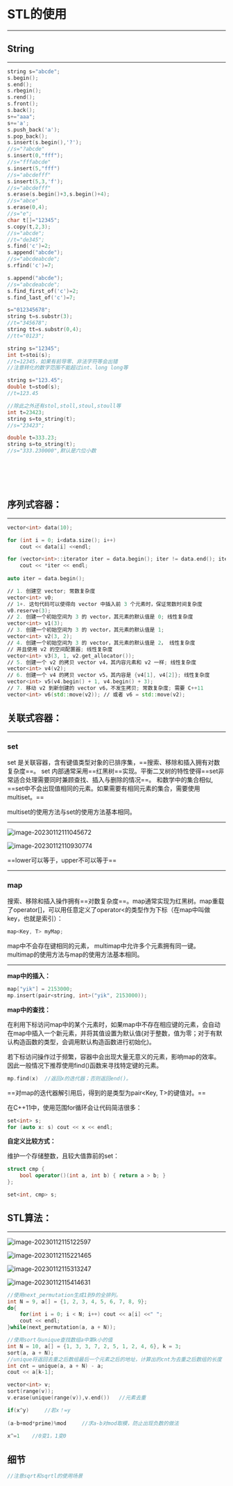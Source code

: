 # STL的使用


---



## String

---

```c++
string s="abcde";
s.begin();
s.end();
s.rbegin();
s.rend();
s.front();
s.back();
s+="aaa";
s+='a';
s.push_back('a');
s.pop_back();
s.insert(s.begin(),'?');
//s="?abcde"
s.insert(0,"fff");
//s="fffabcde"
s.insert(5,"fff")
//s="abcdefff"
s.insert(5,3,'f');
//s="abcdefff"
s.erase(s.begin()+3,s.begin()+4);
//s="abce"
s.erase(0,4);
//s="e";
char t[]="12345";
s.copy(t,2,3);
//s="abcde";
//t="de345";
s.find('c')=2;
s.append("abcde");
//s="abcdeabcde";
s.rfind('c')=7;

s.append("abcde");
//s="abcdeabcde";
s.find_first_of('c')=2;
s.find_last_of('c')=7;

s="012345678";
string t=s.substr(3);
//t="345678";
string tt=s.substr(0,4);
//tt="0123";

string s="12345";
int t=stoi(s);
//t=12345，如果有前导零、非法字符等会出错
//注意转化的数字范围不能超过int、long long等

string s="123.45";
double t=stod(s);
//t=123.45

//除此之外还有stol,stoll,stoul,stoull等
int t=23423;
string s=to_string(t);
//s="23423";

double t=333.23;
string s=to_string(t);
//s="333.230000",默认是六位小数







```







## 序列式容器：

---


```c++
vector<int> data(10);

for (int i = 0; i<data.size(); i++)
	cout << data[i] <<endl;

for (vector<int>::iterator iter = data.begin(); iter != data.end(); iter++)
	cout << *iter << endl;
	
auto iter = data.begin();

```

```c++
∕∕ 1. 创建空 vector; 常数复杂度
vector<int> v0;
∕∕ 1+. 这句代码可以使得向 vector 中插入前 3 个元素时，保证常数时间复杂度
v0.reserve(3);
∕∕ 2. 创建一个初始空间为 3 的 vector，其元素的默认值是 0; 线性复杂度
vector<int> v1(3);
∕∕ 3. 创建一个初始空间为 3 的 vector，其元素的默认值是 1;
vector<int> v2(3, 2);
∕∕ 4. 创建一个初始空间为 3 的 vector，其元素的默认值是 2， 线性复杂度
∕∕ 并且使用 v2 的空间配置器; 线性复杂度
vector<int> v3(3, 1, v2.get_allocator());
∕∕ 5. 创建一个 v2 的拷贝 vector v4，其内容元素和 v2 一样; 线性复杂度
vector<int> v4(v2);
∕∕ 6. 创建一个 v4 的拷贝 vector v5，其内容是 {v4[1], v4[2]}; 线性复杂度
vector<int> v5(v4.begin() + 1, v4.begin() + 3);
∕∕ 7. 移动 v2 到新创建的 vector v6，不发生拷贝; 常数复杂度; 需要 C++11
vector<int> v6(std::move(v2)); ∕∕ 或者 v6 = std::move(v2);

```

## 关联式容器：

---


### set

set 是关联容器，含有键值类型对象的已排序集，==搜索、移除和插入拥有对数复杂度==。 set 内部通常采用==红黑树==实现。平衡二叉树的特性使得==set非常适合处理需要同时兼顾查找、插入与删除的情况==。
和数学中的集合相似, ==set中不会出现值相同的元素。如果需要有相同元素的集合，需要使用multiset。==

multiset的使用方法与set的使用方法基本相同。

---


![image-20230112111045672](C:\Users\yi'k\AppData\Roaming\Typora\typora-user-images\insert函数的返回值.png)



![image-20230112110930774](C:\Users\yi'k\AppData\Roaming\Typora\typora-user-images\set支持的操作.png)



==lower可以等于，upper不可以等于==



---


### map

搜索、移除和插入操作拥有==对数复杂度==。map通常实现为红黑树。map重载了operator[]，可以用任意定义了operator<的类型作为下标（在map中叫做key，也就是索引）：

```c++
map<Key, T> myMap;
```

map中不会存在键相同的元素， multimap中允许多个元素拥有同一键。 multimap的使用方法与map的使用方法基本相同。

---



**map中的插入：**

```c++
map["yik"] = 2153000;
mp.insert(pair<string, int>("yik", 2153000));
```



**map中的查找：**

在利用下标访问map中的某个元素时，如果map中不存在相应键的元素，会自动在map中插入一个新元素，并将其值设置为默认值(对于整数，值为零；对于有默认构造函数的类型，会调用默认构造函数进行初始化)。

若下标访问操作过于频繁，容器中会出现大量无意义的元素，影响map的效率。因此一般情况下推荐使用find()函数来寻找特定键的元素。

```c++
mp.find(x)	//返回x的迭代器；否则返回end()。
```

==对map的迭代器解引用后，得到的是类型为pair<Key, T>的键值对。==

在C++11中，使用范围for循环会让代码简洁很多：

```c++
set<int> s;
for (auto x: s) cout << x << endl;
```



**自定义比较方式：**

维护一个存储整数，且较大值靠前的set：

```c++
struct cmp {
	bool operator()(int a, int b) { return a > b; }
};

set<int, cmp> s;
```



## STL算法：

---

![image-20230112115122597](C:\Users\yi'k\AppData\Roaming\Typora\typora-user-images\stl算法.png)

![image-20230112115221465](C:\Users\yi'k\AppData\Roaming\Typora\typora-user-images\stl算法2.png)

![image-20230112115313247](C:\Users\yi'k\AppData\Roaming\Typora\typora-user-images\stl算法3.png)

![image-20230112115414631](C:\Users\yi'k\AppData\Roaming\Typora\typora-user-images\stl算法4.png)



```c++
//使用next_permutation生成1到9的全排列。
int N = 9, a[] = {1, 2, 3, 4, 5, 6, 7, 8, 9};
do{
    for(int i = 0; i < N; i++) cout << a[i] <<" ";
    cout << endl;
}while(next_permutation(a, a + N));
```



```c++
//使用sort与unique查找数组a中第k小的值
int N = 10, a[] = {1, 3, 3, 7, 2, 5, 1, 2, 4, 6}, k = 3;
sort(a, a + N);
//unique将返回去重之后数组最后一个元素之后的地址，计算出的cnt为去重之后数组的长度
int cnt = unique(a, a + N) - a;
cout << a[k-1];
```



```c++
vector<int> v;
sort(range(v));
v.erase(unique(range(v)),v.end())	//元素去重
```



```c++
if(x^y)		//若x！=y
    
(a-b+mod*prime)%mod		//求a-b对mod取模，防止出现负数的做法
    
x^=1	//0变1，1变0
```


## 细节

```c++
//注意sqrt和sqrtl的使用场景
```

